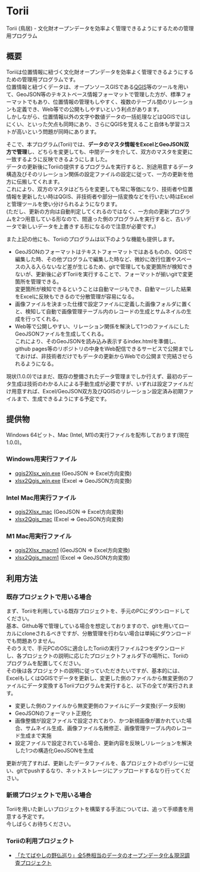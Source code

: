# Torii
Torii (鳥居) - 文化財オープンデータを効率よく管理できるようにするための管理用プログラム

## 概要

Toriiは位置情報に紐づく文化財オープンデータを効率よく管理できるようにするための管理用プログラムです。  
位置情報と紐づくデータは、オープンソースGISである[QGIS](https://qgis.org/ja/site/index.html)等のツールを用いて、GeoJSON等のテキストベース情報フォーマットで管理した方が、標準フォーマットでもあり、位置情報の管理もしやすく、複数のテーブル間のリレーションも定義でき、Web等での公開もしやすいという利点があります。  
しかしながら、位置情報以外の文字や数値データの一括処理などはQGISではしにくい、といった欠点も同時にあり、さらにQGISを覚えること自体も学習コストが高いという問題が同時にあります。

そこで、本プログラム(Torii)では、**データのマスタ情報をExcelとGeoJSON双方で管理**し、どちらを変更しても、中間データを介して、双方のマスタを変更に一致するように反映できるようにしました。  
データの更新後にToriiの提供するプログラムを実行すると、別途用意するデータ構造及びそのリレーション関係の設定ファイルの設定に従って、一方の更新を他方に伝搬してくれます。  
これにより、双方のマスタはどちらを変更しても常に等価になり、技術者や位置情報を更新したい時はQGIS、非技術者や部分一括変換などを行いたい時はExcelと管理ツールを使い分けられるようになります。  
(ただし、更新の方向は自動判定してくれるのではなく、一方向の更新プログラムを2つ用意している形なので、間違った側のプログラムを実行すると、古いデータで新しいデータを上書きする形になるので注意が必要です。)

また上記の他にも、Toriiのプログラムは以下のような機能も提供します。

* GeoJSONのフォーマットはテキストフォーマットではあるものの、QGISで編集した時、その他プログラムで編集した時など、微妙に改行位置やスペースの入る入らないなど差が生じるため、gitで管理しても変更箇所が検知できないが、更新後に必ずToriiを実行することで、フォーマットが揃いgitで変更箇所を管理できる。  
変更箇所が検知できるということは自動マージもでき、自動マージした結果をExcelに反映もできるので分散管理が容易になる。
* 画像ファイルを決まった仕様で設定ファイルに定義した画像フォルダに置くと、検知して自動で画像管理テーブル内のレコードの生成とサムネイルの生成を行ってくれる。
* Web等で公開しやすい、リレーション関係を解決して1つのファイルにしたGeoJSONファイルを生成してくれる。  
これにより、そのGeoJSONを読み込み表示するindex.htmlを準備し、github pages等のリポジトリの中身をWeb配信できるサービスで公開までしておけば、非技術者だけでもデータの更新からWebでの公開まで完結させられるようになる。

現状(1.0.0)ではまだ、既存の整備されたデータ管理までしか行えず、最初のデータ生成は技術のわかる人による手動生成が必要ですが、いずれは設定ファイルだけ用意すれば、Excel/GeoJSON双方及びQGISのリレーション設定済み初期ファイルまで、生成できるようにする予定です。

## 提供物

Windows 64ビット、Mac (Intel, M1)の実行ファイルを配布しております(現在 1.0.0)。  

### Windows用実行ファイル

* [qgis2Xlsx_win.exe](https://github.com/code4history/Torii/releases/download/v1.0.0/qgis2Xlsx_win.exe) (GeoJSON => Excel方向変換)
* [xlsx2Qgis_win.exe](https://github.com/code4history/Torii/releases/download/v1.0.0/xlsx2Qgis_win.exe) (Excel => GeoJSON方向変換)

### Intel Mac用実行ファイル

* [qgis2Xlsx_mac](https://github.com/code4history/Torii/releases/download/v1.0.0/qgis2Xlsx_mac) (GeoJSON => Excel方向変換)
* [xlsx2Qgis_mac](https://github.com/code4history/Torii/releases/download/v1.0.0/xlsx2Qgis_mac) (Excel => GeoJSON方向変換)

### M1 Mac用実行ファイル

* [qgis2Xlsx_macm1](https://github.com/code4history/Torii/releases/download/v1.0.0/qgis2Xlsx_macm1) (GeoJSON => Excel方向変換)
* [xlsx2Qgis_macm1](https://github.com/code4history/Torii/releases/download/v1.0.0/xlsx2Qgis_macm1) (Excel => GeoJSON方向変換)

## 利用方法

### 既存プロジェクトで用いる場合

まず、Toriiを利用している既存プロジェクトを、手元のPCにダウンロードしてください。  
基本、Github等で管理している場合を想定しておりますので、gitを用いてローカルにcloneされるべきですが、分散管理を行わない場合は単純にダウンロードでも問題ありません。  
そのうえで、手元PCのOSに適合したToriiの実行ファイル2つをダウンロードし、各プロジェクトの説明に応じたプロジェクトフォルダ下の場所に、Toriiのプログラムを配置してください。  
その後は各プロジェクトの説明に従っていただきたいですが、基本的には、ExcelもしくはQGISでデータを更新し、変更した側のファイルから無変更側のファイルにデータ変換するToriiプログラムを実行すると、以下の全てが実行されます。

* 変更した側のファイルから無変更側のファイルにデータ変換(データ反映)
* GeoJSONのフォーマット正規化
* 画像整備が設定ファイルで設定されており、かつ新規画像が置かれていた場合、サムネイル生成、画像ファイル名微修正、画像管理テーブル内のレコード生成まで実施
* 設定ファイルで設定されている場合、更新内容を反映しリレーションを解決した1つの構造化GeoJSONを生成

更新が完了すれば、更新したデータファイルを、各プロジェクトのポリシーに従い、gitでpushするなり、ネットストレージにアップロードするなり行ってください。

### 新規プロジェクトで用いる場合

Toriiを用いた新しいプロジェクトを構築する手法については、追って手順書を用意する予定です。  
今しばらくお待ちください。

### Toriiの利用プロジェクト

* [「たてばやしの野仏巡り」全5巻相当のデータのオープンデータ化＆現況調査プロジェクト](https://github.com/code4history/TatebayashiStones)

